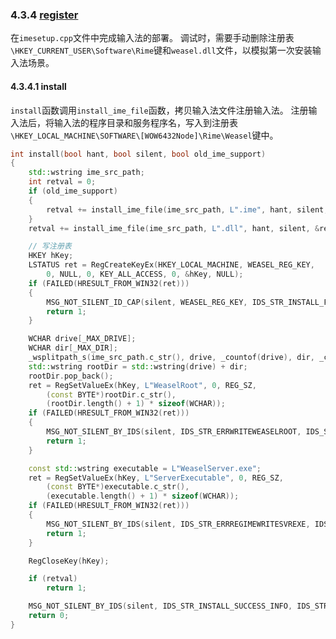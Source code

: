### 4.3.4 [register](https://github.com/ChineseInputMethod/weasel/blob/master/doc/4.3%20WeaselSetup/4.3.4%20register/imesetup.cpp.md)

在`imesetup.cpp`文件中完成输入法的部署。
调试时，需要手动删除注册表`\HKEY_CURRENT_USER\Software\Rime`键和`weasel.dll`文件，以模拟第一次安装输入法场景。

#### 4.3.4.1 install

`install`函数调用`install_ime_file`函数，拷贝输入法文件注册输入法。
注册输入法后，将输入法的程序目录和服务程序名，写入到注册表`\HKEY_LOCAL_MACHINE\SOFTWARE\[WOW6432Node]\Rime\Weasel`键中。

```CPP
int install(bool hant, bool silent, bool old_ime_support)
{
	std::wstring ime_src_path;
	int retval = 0;
	if (old_ime_support)
	{
		retval += install_ime_file(ime_src_path, L".ime", hant, silent, &register_ime);
	}
	retval += install_ime_file(ime_src_path, L".dll", hant, silent, &register_text_service);

	// 写注册表
	HKEY hKey;
	LSTATUS ret = RegCreateKeyEx(HKEY_LOCAL_MACHINE, WEASEL_REG_KEY,
		0, NULL, 0, KEY_ALL_ACCESS, 0, &hKey, NULL);
	if (FAILED(HRESULT_FROM_WIN32(ret)))
	{
		MSG_NOT_SILENT_ID_CAP(silent, WEASEL_REG_KEY, IDS_STR_INSTALL_FAILED, MB_ICONERROR | MB_OK);
		return 1;
	}

	WCHAR drive[_MAX_DRIVE];
	WCHAR dir[_MAX_DIR];
	_wsplitpath_s(ime_src_path.c_str(), drive, _countof(drive), dir, _countof(dir), NULL, 0, NULL, 0);
	std::wstring rootDir = std::wstring(drive) + dir;
	rootDir.pop_back();
	ret = RegSetValueEx(hKey, L"WeaselRoot", 0, REG_SZ,
		(const BYTE*)rootDir.c_str(),
		(rootDir.length() + 1) * sizeof(WCHAR));
	if (FAILED(HRESULT_FROM_WIN32(ret)))
	{
		MSG_NOT_SILENT_BY_IDS(silent, IDS_STR_ERRWRITEWEASELROOT, IDS_STR_INSTALL_FAILED, MB_ICONERROR | MB_OK);
		return 1;
	}

	const std::wstring executable = L"WeaselServer.exe";
	ret = RegSetValueEx(hKey, L"ServerExecutable", 0, REG_SZ,
		(const BYTE*)executable.c_str(),
		(executable.length() + 1) * sizeof(WCHAR));
	if (FAILED(HRESULT_FROM_WIN32(ret)))
	{
		MSG_NOT_SILENT_BY_IDS(silent, IDS_STR_ERRREGIMEWRITESVREXE, IDS_STR_INSTALL_FAILED, MB_ICONERROR | MB_OK);
		return 1;
	}

	RegCloseKey(hKey);

	if (retval)
		return 1;

	MSG_NOT_SILENT_BY_IDS(silent, IDS_STR_INSTALL_SUCCESS_INFO, IDS_STR_INSTALL_SUCCESS_CAP, MB_ICONINFORMATION | MB_OK);
	return 0;
}
```